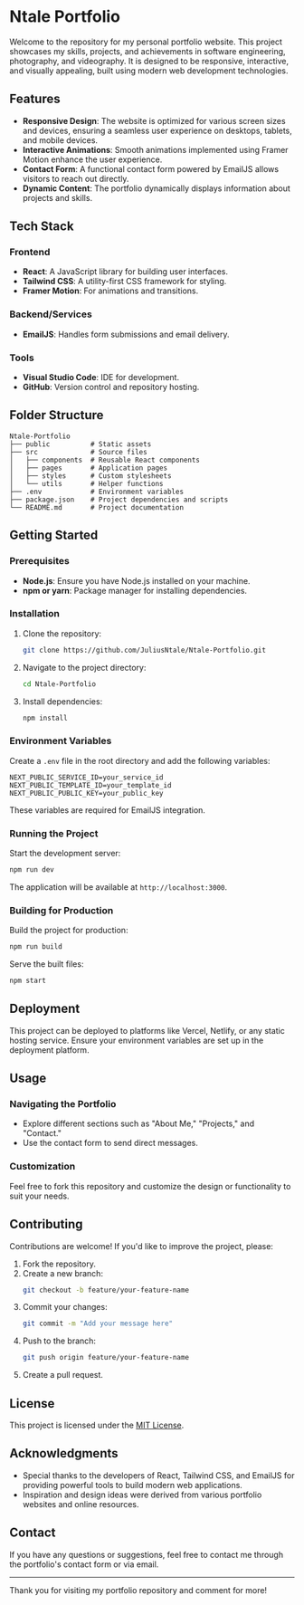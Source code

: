 # Ntale Portfolio

Welcome to the repository for my personal portfolio website. This project showcases my skills, projects, and achievements in software engineering, photography, and videography. It is designed to be responsive, interactive, and visually appealing, built using modern web development technologies.

## Features

- **Responsive Design**: The website is optimized for various screen sizes and devices, ensuring a seamless user experience on desktops, tablets, and mobile devices.
- **Interactive Animations**: Smooth animations implemented using Framer Motion enhance the user experience.
- **Contact Form**: A functional contact form powered by EmailJS allows visitors to reach out directly.
- **Dynamic Content**: The portfolio dynamically displays information about projects and skills.

## Tech Stack

### Frontend
- **React**: A JavaScript library for building user interfaces.
- **Tailwind CSS**: A utility-first CSS framework for styling.
- **Framer Motion**: For animations and transitions.

### Backend/Services
- **EmailJS**: Handles form submissions and email delivery.

### Tools
- **Visual Studio Code**: IDE for development.
- **GitHub**: Version control and repository hosting.

## Folder Structure

```
Ntale-Portfolio
├── public          # Static assets
├── src             # Source files
│   ├── components  # Reusable React components
│   ├── pages       # Application pages
│   ├── styles      # Custom stylesheets
│   └── utils       # Helper functions
├── .env            # Environment variables
├── package.json    # Project dependencies and scripts
└── README.md       # Project documentation
```

## Getting Started

### Prerequisites

- **Node.js**: Ensure you have Node.js installed on your machine.
- **npm or yarn**: Package manager for installing dependencies.

### Installation

1. Clone the repository:
   ```bash
   git clone https://github.com/JuliusNtale/Ntale-Portfolio.git
   ```
2. Navigate to the project directory:
   ```bash
   cd Ntale-Portfolio
   ```
3. Install dependencies:
   ```bash
   npm install
   ```

### Environment Variables

Create a `.env` file in the root directory and add the following variables:

```
NEXT_PUBLIC_SERVICE_ID=your_service_id
NEXT_PUBLIC_TEMPLATE_ID=your_template_id
NEXT_PUBLIC_PUBLIC_KEY=your_public_key
```

These variables are required for EmailJS integration.

### Running the Project

Start the development server:
```bash
npm run dev
```

The application will be available at `http://localhost:3000`.

### Building for Production

Build the project for production:
```bash
npm run build
```

Serve the built files:
```bash
npm start
```

## Deployment

This project can be deployed to platforms like Vercel, Netlify, or any static hosting service. Ensure your environment variables are set up in the deployment platform.

## Usage

### Navigating the Portfolio
- Explore different sections such as "About Me," "Projects," and "Contact."
- Use the contact form to send direct messages.

### Customization
Feel free to fork this repository and customize the design or functionality to suit your needs.

## Contributing

Contributions are welcome! If you'd like to improve the project, please:
1. Fork the repository.
2. Create a new branch:
   ```bash
   git checkout -b feature/your-feature-name
   ```
3. Commit your changes:
   ```bash
   git commit -m "Add your message here"
   ```
4. Push to the branch:
   ```bash
   git push origin feature/your-feature-name
   ```
5. Create a pull request.

## License

This project is licensed under the [MIT License](LICENSE).

## Acknowledgments

- Special thanks to the developers of React, Tailwind CSS, and EmailJS for providing powerful tools to build modern web applications.
- Inspiration and design ideas were derived from various portfolio websites and online resources.

## Contact

If you have any questions or suggestions, feel free to contact me through the portfolio's contact form or via email.

---

Thank you for visiting my portfolio repository and comment for more!

